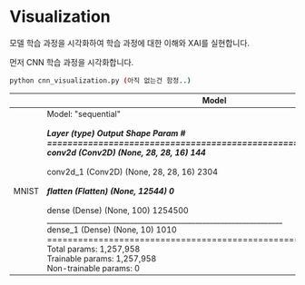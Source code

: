 # Visualization

모델 학습 과정을 시각화하여 학습 과정에 대한 이해와 XAI를 실현합니다.



먼저 CNN 학습 과정을 시각화합니다.

```bash
python cnn_visualization.py (아직 없는건 함정..)
```





|       | Model                                                        | Conv1               | Conv2               |
| ----- | ------------------------------------------------------------ | ------------------- | ------------------- |
| MNIST | Model: "sequential"<br/>_________________________________________________________________<br/>Layer (type)                 Output Shape              Param #   <br/>=================================================================<br/>conv2d (Conv2D)              (None, 28, 28, 16)        144       <br/>_________________________________________________________________<br/>conv2d_1 (Conv2D)            (None, 28, 28, 16)        2304      <br/>_________________________________________________________________<br/>flatten (Flatten)            (None, 12544)             0         <br/>_________________________________________________________________<br/>dense (Dense)                (None, 100)               1254500   <br/>_________________________________________________________________<br/>dense_1 (Dense)              (None, 10)                1010      <br/>=================================================================<br/>Total params: 1,257,958<br/>Trainable params: 1,257,958<br/>Non-trainable params: 0 | ![cnn_1](cnn_1.gif) | ![cnn_2](cnn_2.gif) |






